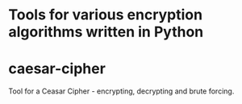 # Tools for various encryption algorithms written in Python


# caesar-cipher
Tool for a Ceasar Cipher - encrypting, decrypting and brute forcing.
